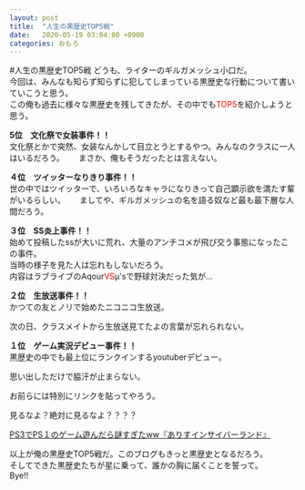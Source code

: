 ```yaml
---
layout: post
title:  "人生の黒歴史TOP5戦"
date:   2020-05-19 03:04:00 +0900
categories: おもろ
---
```

#人生の黒歴史TOP5戦
どうも、ライターのギルガメッシュ小口だ。  
今回は、みんなも知らず知らずに犯してしまっている黒歴史な行動について書いていこうと思う。  
この俺も過去に様々な黒歴史を残してきたが、その中でも<span style="color: red; ">TOP5</span>を紹介しようと思う。  


**5位　文化祭で女装事件！！**  
文化祭とかで突然、女装なんかして目立とうとするやつ。みんなのクラスに一人はいるだろう。　　
まさか、俺もそうだったとは言えない。　　


**４位　ツイッターなりきり事件！！**   
世の中ではツイッターで、いろいろなキャラになりきって自己顕示欲を満たす輩がいるらしい。　　
ましてや、ギルガメッシュの名を語る奴など最も最下層な人間だろう。　　


**３位　SS炎上事件！！**  
始めて投稿したssが大いに荒れ、大量のアンチコメが飛び交う事態になったこの事件。  
当時の様子を見た人は忘れもしないだろう。  
内容はラブライブのAqour<span style="color: red; ">VS</span>μ'sで野球対決だった気が...  


**２位　生放送事件！！**  
かつての友とノリで始めたニコニコ生放送。

次の日、クラスメイトから生放送見てたよの言葉が忘れられない。　　


**１位　ゲーム実況デビュー事件！！**  
黒歴史の中でも最上位にランクインするyoutuberデビュー。　

思い出しただけで脇汗が止まらない。　　

お前らには特別にリンクを貼ってやろう。　　

見るなよ？絶対に見るなよ？？？？　　 

[PS3でPS１のゲーム遊んだら謎すぎたww『ありすインサイバーランド』](https://www.youtube.com/watch?v=D7RJQToNdeY&t=172s)  

以上が俺の黒歴史TOP5戦だ。このブログもきっと黒歴史となるだろう。  
そしてできた黒歴史たちが星に乗って、誰かの胸に届くことを誓って。  
Bye!!
